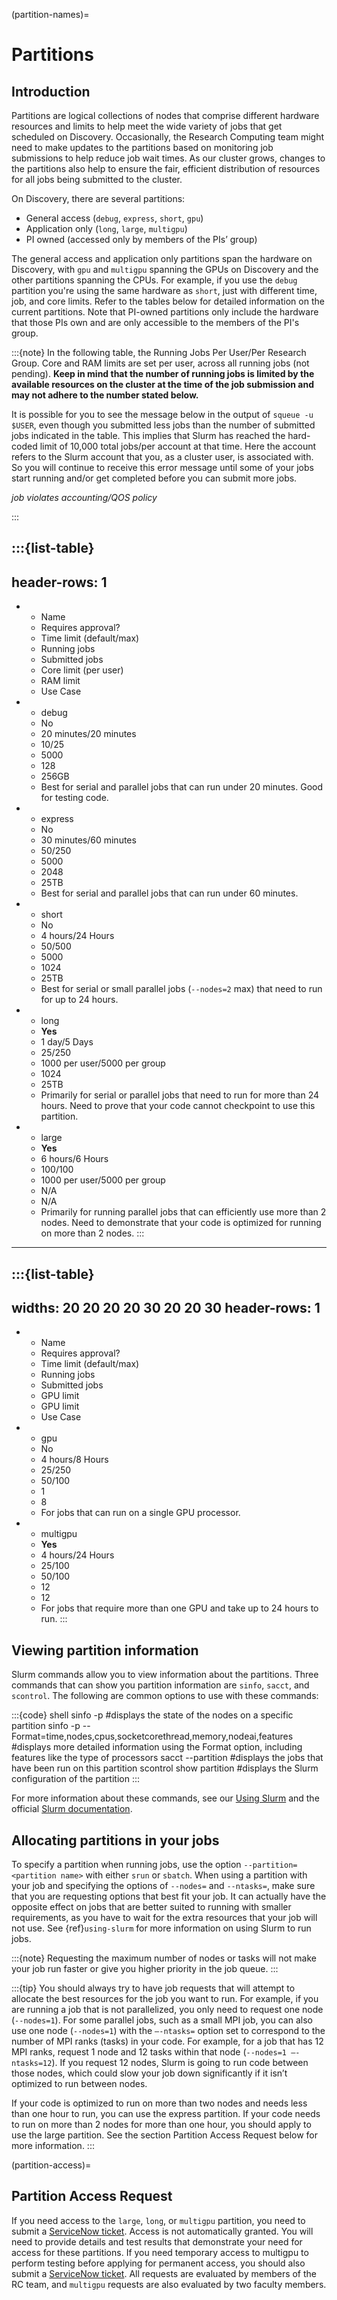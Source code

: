 (partition-names)=

# Partitions

## Introduction

Partitions are logical collections of nodes that comprise different
hardware resources and limits to help meet the wide variety of jobs
that get scheduled on Discovery. Occasionally, the Research Computing
team might need to make updates to the partitions based on monitoring
job submissions to help reduce job wait times. As our cluster grows,
changes to the partitions also help to ensure the fair, efficient
distribution of resources for all jobs being submitted to the cluster.

On Discovery, there are several partitions:

- General access (`debug`, `express`, `short`, `gpu`)
- Application only (`long`, `large`, `multigpu`)
- PI owned (accessed only by members of the PIs’ group)

The general access and application only partitions span the hardware
on Discovery, with `gpu` and `multigpu` spanning the GPUs on Discovery
and the other partitions spanning the CPUs. For example, if you use
the `debug` partition you're using the same hardware as `short`, just
with different time, job, and core limits. Refer to the tables below
for detailed information on the current partitions. Note that PI-owned
partitions only include the hardware that those PIs own and are only
accessible to the members of the PI's group.

:::{note}
In the following table, the Running Jobs Per User/Per Research
Group. Core and RAM limits are set per user, across all running jobs
(not pending). **Keep in mind that the number of running jobs is
limited by the available resources on the cluster at the time of the
job submission and may not adhere to the number stated below.**

It is possible for you to see the message below in the output of
`squeue -u $USER`, even though you submitted less jobs than the number
of submitted jobs indicated in the table. This implies that Slurm has
reached the hard-coded limit of 10,000 total jobs/per account at that
time. Here the account refers to the Slurm account that you, as a
cluster user, is associated with. So you will continue to receive this
error message until some of your jobs start running and/or get
completed before you can submit more jobs.

*job violates accounting/QOS policy*

:::

:::{list-table}
---
header-rows: 1
---
* - Name
  - Requires approval?
  - Time limit (default/max)
  - Running jobs
  - Submitted jobs
  - Core limit (per user)
  - RAM limit
  - Use Case
* - debug
  - No
  - 20 minutes/20 minutes
  - 10/25
  - 5000
  - 128
  - 256GB
  - Best for serial and parallel jobs that can run under 20 minutes. Good for testing code.
* - express
  - No
  - 30 minutes/60 minutes
  - 50/250
  - 5000
  - 2048
  - 25TB
  - Best for serial and parallel jobs that can run under 60 minutes.
* - short
  - No
  - 4 hours/24 Hours
  - 50/500
  - 5000
  - 1024
  - 25TB
  - Best for serial or small parallel jobs (``--nodes=2`` max) that need to run for up to 24 hours.
* - long
  - **Yes**
  - 1 day/5 Days
  - 25/250
  - 1000 per user/5000 per group
  - 1024
  - 25TB
  - Primarily for serial or parallel jobs that need to run for more than 24 hours. Need to prove that your code cannot checkpoint to use this partition.
* - large
  - **Yes**
  - 6 hours/6 Hours
  - 100/100
  - 1000 per user/5000 per group
  - N/A
  - N/A
  - Primarily for running parallel jobs that can efficiently use more than 2 nodes. Need to demonstrate that your code is optimized for running on more than 2 nodes.
:::

---

:::{list-table}
---
widths: 20 20 20 20 30 20 20 30
header-rows: 1
---
* - Name
  - Requires approval?
  - Time limit (default/max)
  - Running jobs
  - Submitted jobs
  - GPU limit
  - GPU limit
  - Use Case
* - gpu
  - No
  - 4 hours/8 Hours
  - 25/250
  - 50/100
  - 1
  - 8
  - For jobs that can run on a single GPU processor.
* - multigpu
  - **Yes**
  - 4 hours/24 Hours
  - 25/100
  - 50/100
  - 12
  - 12
  - For jobs that require more than one GPU and take up to 24 hours to run.
:::

## Viewing partition information

Slurm commands allow you to view information about the
partitions. Three commands that can show you partition information are
`sinfo`, `sacct`, and `scontrol`. The following are common options to
use with these commands:

:::{code} shell
sinfo -p <partition name> #displays the state of the nodes on a specific partition
sinfo -p <partition name> --Format=time,nodes,cpus,socketcorethread,memory,nodeai,features #displays more detailed information using the Format option, including features like the type of processors
sacct --partition <partition name> #displays the jobs that have been run on this partition
scontrol show partition <partition name> #displays the Slurm configuration of the partition
:::

For more information about these commands, see our [Using Slurm] and the official [Slurm documentation].

## Allocating partitions in your jobs

To specify a partition when running jobs, use the option
`--partition=<partition name>` with either `srun` or `sbatch`. When
using a partition with your job and specifying the options of
`--nodes=` and `--ntasks=`, make sure that you are requesting options
that best fit your job. It can actually have the opposite effect on
jobs that are better suited to running with smaller requirements, as
you have to wait for the extra resources that your job will not
use. See {ref}`using-slurm` for more information on using Slurm to run
jobs.

:::{note}
Requesting the maximum number of nodes or tasks will not make your job run faster or give you higher priority in the job queue.
:::

:::{tip}
You should always try to have job requests that will attempt to
allocate the best resources for the job you want to run. For example,
if you are running a job that is not parallelized, you only need to
request one node (`--nodes=1`). For some parallel jobs, such as a
small MPI job, you can also use one node (`--nodes=1`) with the
`–-ntasks=` option set to correspond to the number of MPI ranks
(tasks) in your code. For example, for a job that has 12 MPI ranks,
request 1 node and 12 tasks within that node (`--nodes=1
–-ntasks=12`). If you request 12 nodes, Slurm is going to run code
between those nodes, which could slow your job down significantly if
it isn’t optimized to run between nodes.

If your code is optimized to run on more than two nodes and needs less
than one hour to run, you can use the express partition. If your code
needs to run on more than 2 nodes for more than one hour, you should
apply to use the large partition. See the section Partition Access
Request below for more information.
:::

(partition-access)=

## Partition Access Request

If you need access to the `large`, `long`, or `multigpu` partition,
you need to submit a [ServiceNow ticket]. Access is not automatically
granted. You will need to provide details and test results that
demonstrate your need for access for these partitions. If you need
temporary access to multigpu to perform testing before applying for
permanent access, you should also submit a [ServiceNow ticket]. All
requests are evaluated by members of the RC team, and `multigpu`
requests are also evaluated by two faculty members.

[ServiceNow ticket]: https://service.northeastern.edu/tech?id=sc_cat_item&sys_id=0c34d402db0b0010a37cd206ca9619b7
[Slurm documentation]: https://slurm.schedmd.com/
[Using Slurm]: https://rc-docs.northeastern.edu/en/latest/using-discovery/slurm.html
